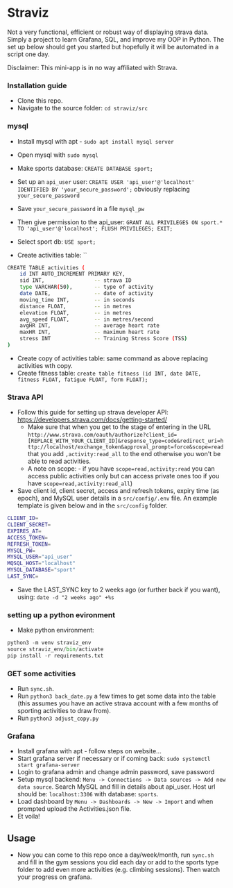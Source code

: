 # Straviz

Not a very functional, efficient or robust way of displaying strava data. Simply a project to learn Grafana, SQL, and improve my OOP in Python. The set up below should get you started but hopefully it will be automated in a script one day.

Disclaimer: This mini-app is in no way affiliated with Strava.

### Installation guide

- Clone this repo.
- Navigate to the source folder: `cd straviz/src`

### mysql
- Install mysql with apt - `sudo apt install mysql server`
- Open mysql with `sudo mysql`
- Make sports database: `CREATE DATABASE sport;`

- Set up an `api_user` user: `CREATE USER 'api_user'@'localhost' IDENTIFIED BY 'your_secure_password';` obviously replacing `your_secure_password`
- Save `your_secure_password` in a file `mysql_pw`
- Then give permission to the api_user: `GRANT ALL PRIVILEGES ON sport.* TO 'api_user'@'localhost'; FLUSH PRIVILEGES; EXIT;`

- Select sport db: `USE sport;`
- Create activities table: ``
```sh
CREATE TABLE activities (
    id INT AUTO_INCREMENT PRIMARY KEY,
    sid INT,                -- strava ID
    type VARCHAR(50),       -- type of activity
    date DATE,              -- date of activity
    moving_time INT,        -- in seconds
    distance FLOAT,         -- in metres
    elevation FLOAT,        -- in metres
    avg_speed FLOAT,        -- in metres/second
    avgHR INT,              -- average heart rate
    maxHR INT,              -- maximum heart rate
    stress INT              -- Training Stress Score (TSS)
)
```
- Create copy of activities table: same command as above replacing activities wth copy.
- Create fitness table: `create table fitness (id INT, date DATE, fitness FLOAT, fatigue FLOAT, form FLOAT);`


### Strava API
- Follow this guide for setting up strava developer API: https://developers.strava.com/docs/getting-started/
    - Make sure that when you get to the stage of entering in the URL `http://www.strava.com/oauth/authorize?client_id=[REPLACE_WITH_YOUR_CLIENT_ID]&response_type=code&redirect_uri=http://localhost/exchange_token&approval_prompt=force&scope=read` that you add `,activity:read_all` to the end otherwise you won't be able to read activities.
    - A note on scope: - if you have `scope=read,activity:read` you can access public activities only but can access private ones too if you have `scope=read,activity:read_all`)
- Save client id, client secret, access and refresh tokens, expiry time (as epoch), and MySQL user details in a `src/config/.env` file. An example template is given below and in the `src/config` folder.
```sh
CLIENT_ID=
CLIENT_SECRET=
EXPIRES_AT=
ACCESS_TOKEN=
REFRESH_TOKEN=
MYSQL_PW=
MYSQL_USER="api_user"
MQSQL_HOST="localhost"
MYSQL_DATABASE="sport"
LAST_SYNC=
```
- Save the LAST_SYNC key to 2 weeks ago (or further back if you want), using: `date -d "2 weeks ago" +%s`
### setting up a python evironment
- Make python environment:
```py
python3 -m venv straviz_env
source straviz_env/bin/activate
pip install -r requirements.txt
```

### GET some activities
- Run `sync.sh`. 
- Run `python3 back_date.py` a few times to get some data into the table (this assumes you have an active strava account with a few months of sporting activities to draw from).
- Run `python3 adjust_copy.py`


### Grafana
- Install grafana with apt - follow steps on website...
- Start grafana server if necessary or if coming back: `sudo systemctl start grafana-server`
- Login to grafana admin and change admin password, save password
- Setup mysql backend: `Menu -> Connections -> Data sources -> Add new data source`. Search MySQL and fill in details about api_user. Host url should be: `localhost:3306` with database: `sports`.
- Load dashboard by `Menu -> Dashboards -> New -> Import` and when prompted upload the Activities.json file.
- Et voila!

## Usage

- Now you can come to this repo once a day/week/month, run `sync.sh` and fill in the gym sessions you did each day or add to the sports type folder to add even more activities (e.g. climbing sessions). Then watch your progress on grafana.
